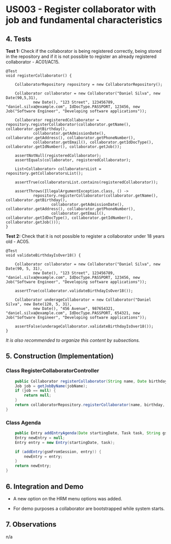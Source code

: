 # US003 - Register collaborator with job and fundamental characteristics

## 4. Tests 

**Test 1:** Check if the collaborator is being registered correctly, being stored in the repository and if it is not possible to register an already registered collaborator - AC01/AC15.

    @Test
    void registerCollaborator() {

        CollaboratorRepository repository = new CollaboratorRepository();

        Collaborator collaborator = new Collaborator("Daniel Silva", new Date(90,5,31),
                new Date(), "123 Street", 123456789, "daniel.silva@example.com", IdDocType.PASSPORT, 123456, new Job("Software Engineer", "Developing software applications"));

        Collaborator registeredCollaborator = repository.registerCollaborator(collaborator.getName(), collaborator.getBirthday(),
                collaborator.getAdmissionDate(), collaborator.getAddress(), collaborator.getPhoneNumber(),
                collaborator.getEmail(), collaborator.getIdDocType(), collaborator.getIdNumber(), collaborator.getJob());

        assertNotNull(registeredCollaborator);
        assertEquals(collaborator, registeredCollaborator);

        List<Collaborator> collaboratorsList = repository.getCollaboratorsList();

        assertTrue(collaboratorsList.contains(registeredCollaborator));

        assertThrows(IllegalArgumentException.class, () ->
                repository.registerCollaborator(collaborator.getName(), collaborator.getBirthday(),
                        collaborator.getAdmissionDate(), collaborator.getAddress(), collaborator.getPhoneNumber(),
                        collaborator.getEmail(), collaborator.getIdDocType(), collaborator.getIdNumber(), collaborator.getJob()));
    }
	

**Test 2:** Check that it is not possible to register a collaborator under 18 years old - AC05.

    @Test
    void validateBirthdayIsOver18() {

        Collaborator collaborator = new Collaborator("Daniel Silva", new Date(90, 5, 31),
                new Date(), "123 Street", 123456789, "daniel.silva@example.com", IdDocType.PASSPORT, 123456, new Job("Software Engineer", "Developing software applications"));

        assertTrue(collaborator.validateBirthdayIsOver18());

        Collaborator underageCollaborator = new Collaborator("Daniel Silva", new Date(120, 5, 31),
                new Date(), "456 Avenue", 987654321, "daniel.silva@example.com", IdDocType.PASSPORT, 654321, new Job("Software Engineer", "Developing software applications"));

        assertFalse(underageCollaborator.validateBirthdayIsOver18());
    }

_It is also recommended to organize this content by subsections._ 


## 5. Construction (Implementation)

### Class RegisterCollaboratorController 

```java
    public Collaborator registerCollaborator(String name, Date birthday, Date admissionDate, String address, int phoneNumber, String email, IdDocType idDocType, int idNumber, String jobName) {
    Job job = getJobByName(jobName);
    if (job == null) {
        return null;
    }
    return collaboratorRepository.registerCollaborator(name, birthday, admissionDate, address, phoneNumber, email, idDocType, idNumber, job);
}
```

### Class Agenda

```java
    public Entry addEntryAgenda(Date startingDate, Task task, String gsmFromSession) {
    Entry newEntry = null;
    Entry entry = new Entry(startingDate, task);

    if (addEntry(gsmFromSession, entry)) {
        newEntry = entry;
    }
    return newEntry;
}
```


## 6. Integration and Demo 

* A new option on the HRM menu options was added.

* For demo purposes a collaborator are bootstrapped while system starts.


## 7. Observations

n/a
